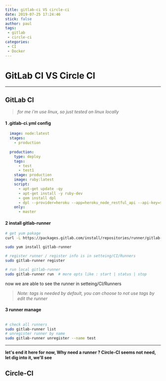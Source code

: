 ```yaml
---
title: gitlab-ci VS circle-ci
date: 2019-07-25 17:24:46
stick: false
author: paul
tags:
 - gitlab
 - circle-ci
categories:
 - CI
 - Docker
---
```


# GitLab CI VS Circle CI


-----
## GitLab CI

> *for me i'm use linux, so just tested on linux locally*

<!-- more -->
####  1 .gitlab-ci.yml config

```yml
  image: node:latest
  stages:
    - production
    
  production:
    type: deploy
    tags:
      - test
      - test1
    stage: production
    image: ruby:latest
    script:
      - apt-get update -qy
      - apt-get install -y ruby-dev
      - gem install dpl
      - dpl --provider=heroku --app=heroku_node_restful_api --api-key=$HEROKU_API_KEY
    only:
      - master
```

#### 2 install gitlab-runner

```sh
# get yum pakage
curl -L https://packages.gitlab.com/install/repositories/runner/gitlab-runner/script.rpm.sh | sudo bash # sudo -s pwd

sudo yum install gitlab-runner

# register runner / register info is in setteing/CI/Runners
sudo gitlab-runner register 

# run local gitlab-runner
sudo gitlab-runner run  # more opts like : start | status | stop
```
now we are able to see the runner in setteing/CI/Runners
> *Note: tags is needed by default, you can choose to not use tags by edit the runner*


#### 3 runner manage

```sh

# check all runners
sudo gitlab-runner list
# unregister runner by name
sudo gitlab-runner unregister --name test


```

---------------
**let's end it here for now, Why need a runner ? Circle-CI seems not need, let dig into it, we'll see**


## Circle-CI






